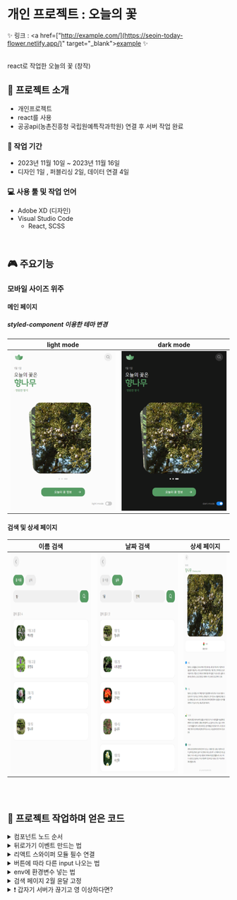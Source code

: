 # 개인 프로젝트 : 오늘의 꽃 
✨ 링크 : <a href=["http://example.com/](https://seoin-today-flower.netlify.app/)" target="_blank">[example](https://seoin-today-flower.netlify.app/)</a> ✨  

<br>
react로 작업한 오늘의 꽃 (창작)
<br>

## 📣 프로젝트 소개
- 개인프로젝트
- react를 사용
- 공공api(농촌진흥청 국립원예특작과학원) 연결 후 서버 작업 완료

### 📅 작업 기간
- 2023년 11월 10일 ~ 2023년 11월 16일
- 디자인 1일 , 퍼블리싱 2일, 데이터 연결 4일

### 💻 사용 툴 및 작업 언어
- Adobe XD (디자인)
- Visual Studio Code
    - React, SCSS

<br>

## 🎮 주요기능
### 모바일 사이즈 위주
  #### 메인 페이지
  ##### styled-component 이용한 테마 변경
  |light mode|dark mode|
  |:---:|:---:|
  |<img src="./public/images/readme/main-light.png" alt="" width="400" />|<img src="./public/images/readme/main-dark.png" alt="" width="400" />|
  
  #### 검색 및 상세 페이지
  |이름 검색|날짜 검색|상세 페이지|
  |:---:|:---:|:---:|
  |<img src="./public/images/readme/search-name.png" alt="" height="500" />|<img src="./public/images/readme/search-date.png" alt="" height="500" />|<img src="./public/images/readme/detail.png" alt="" height="500" />|

<br>
<br>

## 📌 프로젝트 작업하며 얻은 코드

<details>
  <summary>컴포넌트 노드 순서</summary>
  <br>

  - `BrowserRouter`을 처음엔 App.js에 작성했는데 index.js에 작성하는 것이 좋다고 하여 옮김

    ```javascript
      <BrowserRouter> //react-router-dom을 감싸는 최상단 => index.js App바깥으로 옮김!!!!!!
        <ThemeProvider theme={themeMode}> //styled-components 스타일을 전역적으로 공유. ThemeProvider로 감싼 하위들은 모두 theme props를 사용할 수 있다.
          <GlobalStyle /> //reset할 스타일과 styled-components 정의해서 글로벌로 사용 (지우면 동작 안함)
          <div className="App"> //.App
            <Header /> 
            <div className="content"> //Header가 fixed라 content 위로 여백 넣음
              <Routes> //Router 동작 될 부분
                <Route
                  path="/"
                  element={
                    <Main toggleTheme={toggleTheme} themeMode={themeMode} />
                  }
                />
                //Main안에 ThemeBtn 컴포넌트가 있는데 테마를 바꿔줄 버튼이라 Props 전달
                <Route path="/search" element={<Search />} />
                // 주소/search에 보여질 부분
              </Routes>
            </div>
          </div>
        </ThemeProvider>
      </BrowserRouter>
    ```
</details>

<details>
  <summary>뒤로가기 이벤트 만드는 법</summary>
  <br>

  ```javascript
    //라우터 라이브러리 제공
    import { useNavigate } from "react-router-dom";
    // 훅
    const navigate = useNavigate()
    // 클릭할 곳에 넣기만 하면 됨 (-1 = 뒤로 한 번 가기)
    <HeaderButton className="back" onClick={()=>{navigate(-1)}}>
  ```

  - 위치하는 페이지에 따라 헤더 아이콘 다르게 띄우기
  - 로고는 메인에서만, 그 외의 페이지에선 뒤로가기 아이콘을 띄워야 하는 상황
    ```javascript
      import { Link, useLocation } from "react-router-dom";
      const location = useLocation();

      //함수 
      const renderHeaderIcons = () => {
        if(location.pathname === '/') { ///현재 위치가 루트일 때 표시할 아이콘
          return(
            <Link to="/">
              <img
                className="logo"
                src={process.env.PUBLIC_URL + "./images/logo.svg"}
                alt="logo"
              />
            </Link>
          )
        }else{ //그 외 페이지일 경우
          return(
            <HeaderButton className="back" onClick={()=>{navigate(-1)}}>
              <IoIosArrowBack className="icon" />
            </HeaderButton>
          )
        }
      }
      //...생략
      //함수만 넣어주면 된다.
      <div className="headerIcons">
        {renderHeaderIcons()}
      </div>
    ```
</details>

<details>
  <summary>리액트 스와이퍼 모듈 필수 연결</summary>
  <br>

  ```javascript
    //필수 불러오기
    import 'swiper/scss/pagination';
    //모듈 연결
    import { EffectCards, Pagination, Autoplay } from 'swiper/modules';
    // 코드 내 모듈에도 작성
    modules={[EffectCards, Pagination, Autoplay]}
  ```
</details>

<details>
  <summary>버튼에 따라 다른 input 나오는 법</summary>
  <br>

  ```javascript
  //useState 사용
    const handleButtonClick = (type) => {
      setSearchType(type);
    };
    // 버튼 만들고 각각 인자 입력
    <button onClick={() => handleButtonClick("name")}>꽃 이름</button>
    <button onClick={() => handleButtonClick("date")}>날짜</button>
    //클릭 시 노출할 영역에 작성
    {searchType === "name" && (
      <SearchInputBox>
        <input type="text" placeholder="꽃 이름을 검색해주세요" />
        <button className='SearchBtn'>
          <BiSearch className='icon'/>
        </button>
      </SearchInputBox>
    )}
    //...생략 위와 같이 하단에 date부분도 만들면 됨
  ```
</details>

<details>
  <summary>env에 환경변수 넣는 법</summary>
  <br>

  1. `server/server.js`는 src 안에 있어야 한다
    - 최상단루트에 놓았더니 "프로젝트 디렉토리 외부에 있는 모듈을 상대 경로로 import하려고 시도했을 때 발생"하는 오류가 뜸

  2. env파일은 최상단 루트(package.json와 동일한 위치)에 있어야 한다 
    - `REACT_APP_API_KEY = 키코드`
    - 변수 선언 않고 바로 입력
    - "",''로 묶을 필요 없다.
    - ;(세미콜론)이나 ,(쉼표) 넣기 않기
    - 변수명 앞에는 `REACT_APP_`이 꼭 붙어야 한다.
</details>

<details>
  <summary>검색 페이지 2월 윤달 고정</summary>
  <br>

  - react의 `<select>` 요소의 `value` 속성은 문자열을 반환한다. (HTML에서 `<select>` 요소의 `value` 속성이 문자열이어야 하기 때문)
  - 리액트는 `===` 를 권장하기 때문에 2월에 29일을 추가하려면 문자형으로 비교해야 한다.
  <br>
    ```javascript
    const daysInMonth = (month, year) => {
        if (month === "2") {
          console.log('month: ', month);
          return 29;
        }
        return new Date(year, month, 0).getDate();
      };
    ```
</details>

<details>
  <summary> ❗ 갑자기 서버가 끊기고 영 이상하다면? </summary>
  <br>
  - 오류 넘버 보고 공문서 확인

  - `22 (LIMITED NUMBER OF SERVICE REQUESTS EXCEEDS ERROR)`
    -  서비스 요청제한횟수 초과에러 (일별 요청한도 등)
</details>
